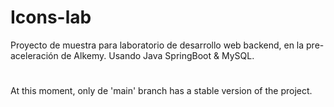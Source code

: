 # Icons-lab
Proyecto de muestra para laboratorio de desarrollo web backend, en la pre-aceleración de Alkemy. Usando Java SpringBoot & MySQL. 
#
At this moment, only de 'main' branch has a stable version of the project.

